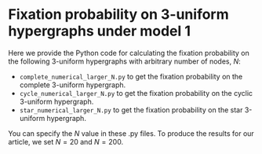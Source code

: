 # Fixation probability on 3-uniform hypergraphs under model 1

Here we provide the Python code for calculating the fixation probability on the following 3-uniform hypergraphs with arbitrary number of nodes, $N$:

- `complete_numerical_larger_N.py` to get the fixation probability on the complete 3-uniform hypergraph.
- `cycle_numerical_larger_N.py` to get the fixation probability on the cyclic 3-uniform hypergraph.
- `star_numerical_larger_N.py` to get the fixation probability on the star 3-uniform hypergraph.

You can specify the $N$ value in these .py files. To produce the results for our article, we set $N=20$ and $N=200$.
